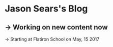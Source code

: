 # Jason Sears's Blog
-> Working on new content now
-
-> Starting at Flatiron School on May, 15 2017
